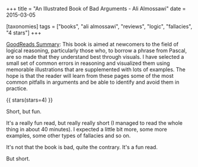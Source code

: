 +++
title = "An Illustrated Book of Bad Arguments - Ali Almossawi"
date = 2015-03-05

[taxonomies]
tags = ["books", "ali almossawi", "reviews", "logic", "fallacies", "4 stars"]
+++

[GoodReads Summary](https://www.goodreads.com/book/show/18753581-an-illustrated-book-of-bad-arguments):
This book is aimed at newcomers to the field of logical reasoning,
particularly those who, to borrow a phrase from Pascal, are so made that they
understand best through visuals. I have selected a small set of common errors
in reasoning and visualized them using memorable illustrations that are
supplemented with lots of examples. The hope is that the reader will learn
from these pages some of the most common pitfalls in arguments and be able to
identify and avoid them in practice.

<!-- more -->

{{ stars(stars=4) }}

Short, but fun.

It's a really fun read, but really really short (I managed to read the whole
thing in about 40 minutes). I expected a little bit more, some more examples,
some other types of fallacies and so on.

It's not that the book is bad, quite the contrary. It's a fun read.

But short.
